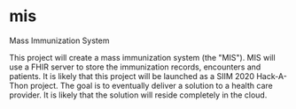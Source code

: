 # mis
Mass Immunization System

This project will create a mass immunization system (the "MIS").  MIS will use a FHIR server to store the immunization records, encounters and patients.  It is likely that this project will be launched as a SIIM 2020 Hack-A-Thon project.  The goal is to eventually deliver a solution to a health care provider.  It is likely that the solution will reside completely in the cloud.
